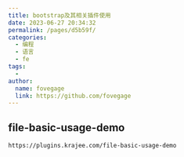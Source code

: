 ```yaml
---
title: bootstrap及其相关插件使用
date: 2023-06-27 20:34:32
permalink: /pages/d5b59f/
categories:
  - 编程
  - 语言
  - fe
tags:
  - 
author: 
  name: fovegage
  link: https://github.com/fovegage
---
```

## file-basic-usage-demo

```
https://plugins.krajee.com/file-basic-usage-demo
```